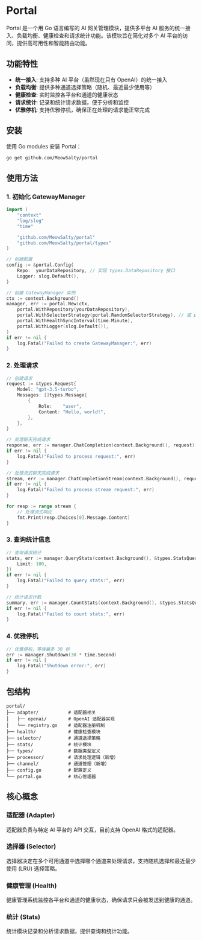 # Portal

Portal 是一个用 Go 语言编写的 AI 网关管理模块，提供多平台 AI 服务的统一接入、负载均衡、健康检查和请求统计功能。该模块旨在简化对多个 AI 平台的访问，提供高可用性和智能路由功能。

## 功能特性

- **统一接入**: 支持多种 AI 平台（虽然现在只有 OpenAI）的统一接入
- **负载均衡**: 提供多种通道选择策略（随机、最近最少使用等）
- **健康检查**: 实时监控各平台和通道的健康状态
- **请求统计**: 记录和统计请求数据，便于分析和监控
- **优雅停机**: 支持优雅停机，确保正在处理的请求能正常完成

## 安装

使用 Go modules 安装 Portal：

```bash
go get github.com/MeowSalty/portal
```

## 使用方法

### 1. 初始化 GatewayManager

```go
import (
    "context"
    "log/slog"
    "time"

    "github.com/MeowSalty/portal"
    "github.com/MeowSalty/portal/types"
)

// 创建配置
config := &portal.Config{
    Repo:  yourDataRepository, // 实现 types.DataRepository 接口
    Logger: slog.Default(),
}

// 创建 GatewayManager 实例
ctx := context.Background()
manager, err := portal.New(ctx,
    portal.WithRepository(yourDataRepository),
    portal.WithSelectorStrategy(portal.RandomSelectorStrategy), // 或 portal.LRUSelectorStrategy
    portal.WithHealthSyncInterval(time.Minute),
    portal.WithLogger(slog.Default()),
)
if err != nil {
    log.Fatal("Failed to create GatewayManager:", err)
}
```

### 2. 处理请求

```go
// 创建请求
request := &types.Request{
    Model: "gpt-3.5-turbo",
    Messages: []types.Message{
        {
            Role:    "user",
            Content: "Hello, world!",
        },
    },
}

// 处理聊天完成请求
response, err := manager.ChatCompletion(context.Background(), request)
if err != nil {
    log.Fatal("Failed to process request:", err)
}

// 处理流式聊天完成请求
stream, err := manager.ChatCompletionStream(context.Background(), request)
if err != nil {
    log.Fatal("Failed to process stream request:", err)
}

for resp := range stream {
    // 处理流式响应
    fmt.Print(resp.Choices[0].Message.Content)
}
```

### 3. 查询统计信息

```go
// 查询请求统计
stats, err := manager.QueryStats(context.Background(), &types.StatsQueryParams{
    Limit: 100,
})
if err != nil {
    log.Fatal("Failed to query stats:", err)
}

// 统计请求计数
summary, err := manager.CountStats(context.Background(), &types.StatsQueryParams{})
if err != nil {
    log.Fatal("Failed to count stats:", err)
}
```

### 4. 优雅停机

```go
// 优雅停机，等待最多 30 秒
err := manager.Shutdown(30 * time.Second)
if err != nil {
    log.Fatal("Shutdown error:", err)
}
```

## 包结构

```tree
portal/
├── adapter/           # 适配器相关
│   ├── openai/        # OpenAI 适配器实现
│   └── registry.go    # 适配器注册机制
├── health/            # 健康检查模块
├── selector/          # 通道选择策略
├── stats/             # 统计模块
├── types/             # 数据类型定义
├── processor/         # 请求处理逻辑（新增）
├── channel/           # 通道管理（新增）
├── config.go          # 配置定义
└── portal.go          # 核心管理器
```

## 核心概念

### 适配器 (Adapter)

适配器负责与特定 AI 平台的 API 交互，目前支持 OpenAI 格式的适配器。

### 选择器 (Selector)

选择器决定在多个可用通道中选择哪个通道来处理请求，支持随机选择和最近最少使用 (LRU) 选择策略。

### 健康管理 (Health)

健康管理系统监控各平台和通道的健康状态，确保请求只会被发送到健康的通道。

### 统计 (Stats)

统计模块记录和分析请求数据，提供查询和统计功能。
